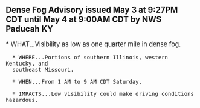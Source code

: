 <p>
   <h2>Dense Fog Advisory issued May 3 at 9:27PM CDT until May 4 at 9:00AM CDT by NWS Paducah KY</h2>
   <div style="font-size:120%">* WHAT...Visibility as low as one quarter mile in dense fog.
      
      * WHERE...Portions of southern Illinois, western Kentucky, and
      southeast Missouri.
      
      * WHEN...From 1 AM to 9 AM CDT Saturday.
      
      * IMPACTS...Low visibility could make driving conditions hazardous.
   </div>
</p>